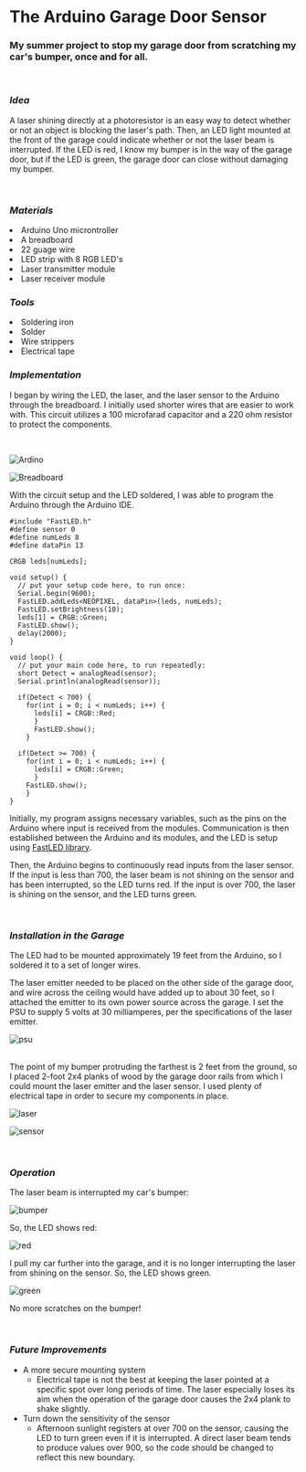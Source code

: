 # The Arduino Garage Door Sensor
### My summer project to stop my garage door from scratching my car's bumper, once and for all.

<br>

### *Idea*

A laser shining directly at a photoresistor is an easy way to detect whether or not an object is blocking the laser's path. Then, an LED light mounted at the front of the garage could indicate whether or not the laser beam is interrupted. If the LED is red, I know my bumper is in the way of the garage door, but if the LED is green, the garage door can close without damaging my bumper.

<br>

### *Materials*
<li> Arduino Uno microntroller
<li> A breadboard
<li> 22 guage wire
<li> LED strip with 8 RGB LED's
<li> Laser transmitter module
<li> Laser receiver module

<br>

### *Tools*
<li> Soldering iron
<li> Solder
<li> Wire strippers
<li> Electrical tape

<br>

### *Implementation*
I began by wiring the LED, the laser, and the laser sensor to the Arduino through the breadboard. I initially used shorter wires that are easier to work with. This circuit utilizes a 100 microfarad capacitor and a 220 ohm resistor to protect the components.

<br>

![Ardino](Arduino.jpg)

![Breadboard](breadboard.jpg)

With the circuit setup and the LED soldered, I was able to program the Arduino through the Arduino IDE. 

``` 
#include "FastLED.h"
#define sensor 0       
#define numLeds 8
#define dataPin 13
        
CRGB leds[numLeds];

void setup() {
  // put your setup code here, to run once:
  Serial.begin(9600);
  FastLED.addLeds<NEOPIXEL, dataPin>(leds, numLeds); 
  FastLED.setBrightness(10);
  leds[1] = CRGB::Green;
  FastLED.show();
  delay(2000);
}

void loop() {
  // put your main code here, to run repeatedly:
  short Detect = analogRead(sensor);
  Serial.println(analogRead(sensor));
  
  if(Detect < 700) {
    for(int i = 0; i < numLeds; i++) {
      leds[i] = CRGB::Red;
      }
      FastLED.show();
    }

  if(Detect >= 700) {
    for(int i = 0; i < numLeds; i++) {
      leds[i] = CRGB::Green;
      }
    FastLED.show();
    }
}
```

Initially, my program assigns necessary variables, such as the pins on the Arduino where input is received from the modules. Communication is then established between the Arduino and its modules, and the LED is setup using [FastLED library](https://fastled.io/).

Then, the Arduino begins to continuously read inputs from the laser sensor. If the input is less than 700, the laser beam is not shining on the sensor and has been interrupted, so the LED turns red. If the input is over 700, the laser is shining on the sensor, and the LED turns green.

<br>

### *Installation in the Garage*
The LED had to be mounted approximately 19 feet from the Arduino, so I soldered it to a set of longer wires. 

The laser emitter needed to be placed on the other side of the garage door, and wire across the ceiling would have added up to about 30 feet, so I attached the emitter to its own power source across the garage. I set the PSU to supply 5 volts at 30 milliamperes, per the specifications of the laser emitter.

![psu](psu.jpg)

<br>
The point of my bumper protruding the farthest is 2 feet from the ground, so I placed 2-foot 2x4 planks of wood by the garage door rails from which I could mount the laser emitter and the laser sensor. I used plenty of electrical tape in order to secure my components in place.

<br>

![laser](laser.jpg)

![sensor](sensor.jpg)

<br>

### *Operation*

The laser beam is interrupted my car's bumper:

![bumper](bumper.jpg)

So, the LED shows red:

![red](redLed.jpg)

I pull my car further into the garage, and it is no longer interrupting the laser from shining on the sensor. So, the LED shows green.

![green](greenLed.jpg)

No more scratches on the bumper!

<br>

### *Future Improvements*

- A more secure mounting system
    - Electrical tape is not the best at keeping the laser pointed at a specific spot over long periods of time. The laser especially loses its aim when the operation of the garage door causes the 2x4 plank to shake slightly. 
- Turn down the sensitivity of the sensor
    - Afternoon sunlight registers at over 700 on the sensor, causing the LED to turn green even if it is interrupted. A direct laser beam tends to produce values over 900, so the code should be changed to reflect this new boundary. 





